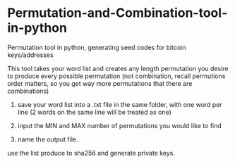 # Permutation-and-Combination-tool-in-python
Permutation tool in python, generating seed codes for bitcoin keys/addresses

This tool takes your word list and creates any length permutation you desire to produce every possible permutation (not combination, recall permutions order matters, so you get way more permutations that there are combinations)

1) save your word list into a .txt file in the same folder, with one word per line (2 words on the same line will be treated as one)

2) input the MIN and MAX number of permutations you would like to find

3) name the output file.

use the list produce to sha256 and generate private keys.




